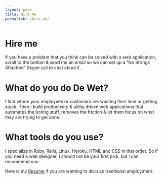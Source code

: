 ```yaml
---
layout: page
title: Hire Me
permalink: /hire-me/
---
```

# Hire me

If you have a problem that you think can be solved with a web application, scroll to the bottom & send me an email so we can set up a "No Strings Attached" Skype call to chat about it.

# What do you do De Wet?
I find where your employees or customers are wasting their time or getting stuck. Then I build productivity & utility driven web applications that automates the boring stuff, removes the friction & let them focus on what they are trying to get done.

# What tools do you use?
I specialize in Ruby, Rails, Linux, Heroku, HTML and CSS in that order. So if you need a web designer, I should not be your first pick, but I can recommend one.

Here is my <a href="../dewet-blomerus-resume.pdf" target="_blank">Resume</a> if you are wanting to discuss traditional employment.
